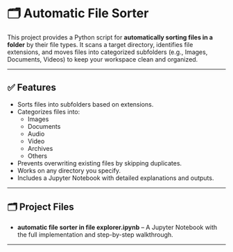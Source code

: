 # 🗂️ Automatic File Sorter

This project provides a Python script for **automatically sorting files in a folder** by their file types. It scans a target directory, identifies file extensions, and moves files into categorized subfolders (e.g., Images, Documents, Videos) to keep your workspace clean and organized.

---

## ✅ Features

- Sorts files into subfolders based on extensions.
- Categorizes files into:
  - Images
  - Documents
  - Audio
  - Video
  - Archives
  - Others
- Prevents overwriting existing files by skipping duplicates.
- Works on any directory you specify.
- Includes a Jupyter Notebook with detailed explanations and outputs.

---

## 🗂️ Project Files

- **automatic file sorter in file explorer.ipynb** – A Jupyter Notebook with the full implementation and step-by-step walkthrough.

---
